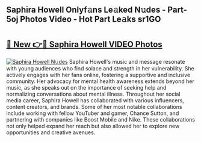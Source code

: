 ## Saphira Howell Onlyf𝚊ns Le𝚊ked N𝚞des - Part-5oj Photos Video - Hot Part Le𝚊ks sr1GO

# <h2><a href="http://ab94374.deff.icu/?id=Saphira+Howell">🔗 New 👉🔴 Saphira Howell VIDEO Photos</a></h2>

[![Saphira Howell N𝚞des](https://i.imgur.com/rIISA9y.gif)](http://ab94374.deff.icu/?id=Saphira+Howell)
Saphira Howell's music and message resonate with young audiences who find solace and strength in her vulnerability. She actively engages with her fans online, fostering a supportive and inclusive community. Her advocacy for mental health awareness extends beyond her music, as she speaks out on the importance of seeking help and normalizing conversations about mental illness. Throughout her social media career, Saphira Howell has collaborated with various influencers, content creators, and brands. Some of her most notable collaborations include working with fellow YouTuber and gamer, Chance Sutton, and partnering with companies like Boost Mobile and Nike. These collaborations not only helped expand her reach but also allowed her to explore new opportunities and creative avenues.
